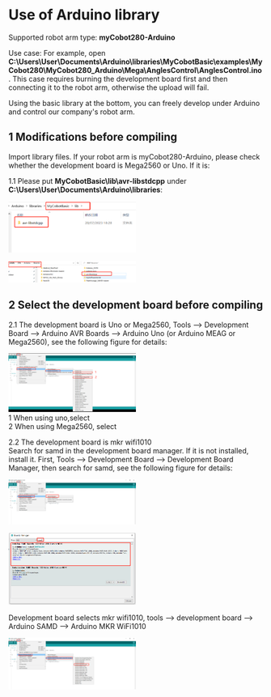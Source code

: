 # Use of Arduino library

Supported robot arm type: **myCobot280-Arduino**<br>

Use case: For example, open **C:\Users\User\Documents\Arduino\libraries\MyCobotBasic\examples\MyCobot280\MyCobot280_Arduino\Mega\AnglesControl\AnglesControl.ino**. This case requires burning the development board first and then connecting it to the robot arm, otherwise the upload will fail. <br>

Using the basic library at the bottom, you can freely develop under Arduino and control our company's robot arm. <br>

## 1 Modifications before compiling

Import library files. If your robot arm is myCobot280-Arduino, please check whether the development board is Mega2560 or Uno. If it is:<br>

1.1 Please put **MyCobotBasic\lib\avr-libstdcpp** under **C:\Users\User\Documents\Arduino\libraries**:<br>

<img src="../../../resource\3-FunctionsAndApplications\6.developmentGuide\Arduino\package/10-3-1-001.png" alt="10-3-1-001" width="50%"><br>

<img src="../../../resource\3-FunctionsAndApplications\6.developmentGuide\Arduino\package/10-3-1-002.png" alt="10-3-1-002" width="50%"><br>

## 2 Select the development board before compiling

2.1 The development board is Uno or Mega2560, Tools --> Development Board --> Arduino AVR Boards --> Arduino Uno (or Arduino MEAG or Mega2560), see the following figure for details:

<img src="../../../resource\3-FunctionsAndApplications\6.developmentGuide\Arduino\package/10-3-2-001.jpg" alt="10-3-2-001" width="50%"><br>
1 When using uno,select<br>
2 When using Mega2560, select<br>

2.2 The development board is mkr wifi1010<br>
Search for samd in the development board manager. If it is not installed, install it. First, Tools --> Development Board --> Development Board Manager, then search for samd, see the following figure for details:

<img src="../../../resource\3-FunctionsAndApplications\6.developmentGuide\Arduino\package/10-3-2-002.png" alt="10-3-2-002" width="50%"><br>

<img src="../../../resource\3-FunctionsAndApplications\6.developmentGuide\Arduino\package/10-3-2-003.png" alt="10-3-2-003" width="50%"><br>

Development board selects mkr wifi1010, tools --> development board --> Arduino SAMD --> Arduino MKR WiFi1010

<img src="../../../resource\3-FunctionsAndApplications\6.developmentGuide\Arduino\package/10-3-2-004.png" alt="10-3-2-004" width="50%"><br>